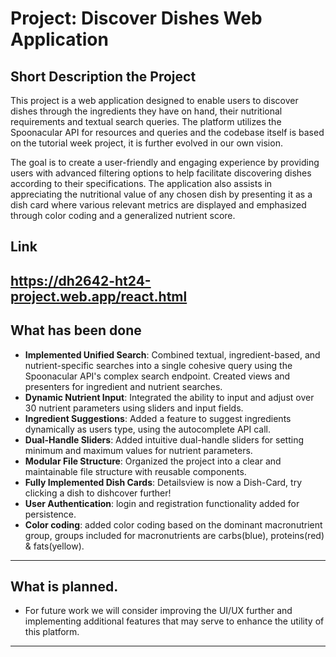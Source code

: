 
# Project: Discover Dishes Web Application

## Short Description the Project
This project is a web application designed to enable users to discover dishes through the ingredients they have on hand, their nutritional requirements and textual search queries. The platform utilizes the Spoonacular API for resources and queries and the codebase itself is based on the tutorial week project, it is further evolved in our own vision. 

The goal is to create a user-friendly and engaging experience by providing users with advanced filtering options to help facilitate discovering dishes according to their specifications. The application also assists in appreciating the nutritional value of any chosen dish by presenting it as a dish card where various relevant metrics are displayed and emphasized through color coding and a generalized nutrient score.

## Link
https://dh2642-ht24-project.web.app/react.html
---

## What has been done

- **Implemented Unified Search**: Combined textual, ingredient-based, and nutrient-specific searches into a single cohesive query using the Spoonacular API's complex search endpoint. Created views and presenters for ingredient and nutrient searches.
- **Dynamic Nutrient Input**: Integrated the ability to input and adjust over 30 nutrient parameters using sliders and input fields.
- **Ingredient Suggestions**: Added a feature to suggest ingredients dynamically as users type, using the autocomplete API call.
- **Dual-Handle Sliders**: Added intuitive dual-handle sliders for setting minimum and maximum values for nutrient parameters.
- **Modular File Structure**: Organized the project into a clear and maintainable file structure with reusable components.
- **Fully Implemented Dish Cards**: Detailsview is now a Dish-Card, try clicking a dish to dishcover further!
- **User Authentication**: login and registration functionality added for persistence.
- **Color coding**: added color coding based on the dominant macronutrient group, groups included for macronutrients are carbs(blue), proteins(red) & fats(yellow).
---

## What is planned.
- For future work we will consider improving the UI/UX further and implementing additional features that may serve to enhance the utility of this platform.
---
